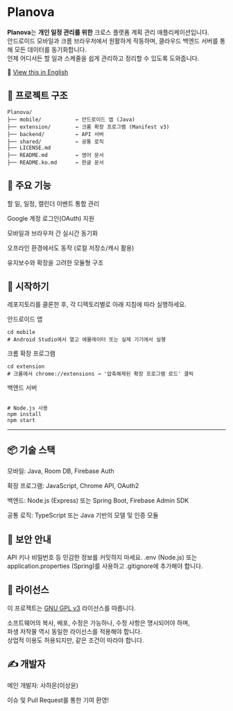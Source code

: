 # Planova

**Planova**는 **개인 일정 관리를 위한** 크로스 플랫폼 계획 관리 애플리케이션입니다.  
안드로이드 모바일과 크롬 브라우저에서 원활하게 작동하며, 클라우드 백엔드 서버를 통해 모든 데이터를 동기화합니다.  
언제 어디서든 할 일과 스케줄을 쉽게 관리하고 정리할 수 있도록 도와줍니다.

📄 [View this in English](./README.md)

## 📁 프로젝트 구조

```plaintext
Planova/
├── mobile/           ← 안드로이드 앱 (Java)
├── extension/        ← 크롬 확장 프로그램 (Manifest v3)
├── backend/          ← API 서버
├── shared/           ← 공통 로직
├── LICENSE.md
├── README.md         ← 영어 문서
├── README.ko.md      ← 한글 문서
```
## 🔧 주요 기능
할 일, 일정, 캘린더 이벤트 통합 관리

Google 계정 로그인(OAuth) 지원

모바일과 브라우저 간 실시간 동기화

오프라인 환경에서도 동작 (로컬 저장소/캐시 활용)

유지보수와 확장을 고려한 모듈형 구조

## 🚀 시작하기
레포지토리를 클론한 후, 각 디렉토리별로 아래 지침에 따라 실행하세요.

안드로이드 앱
```
cd mobile
# Android Studio에서 열고 에뮬레이터 또는 실제 기기에서 실행
```

크롬 확장 프로그램
```
cd extension
# 크롬에서 chrome://extensions → '압축해제된 확장 프로그램 로드' 클릭
```

백엔드 서버
```cd backend

# Node.js 사용
npm install
npm start

```
---
## 📦 기술 스택
모바일: Java, Room DB, Firebase Auth

확장 프로그램: JavaScript, Chrome API, OAuth2

백엔드: Node.js (Express) 또는 Spring Boot, Firebase Admin SDK

공통 로직: TypeScript 또는 Java 기반의 모델 및 인증 모듈

## 🔐 보안 안내
API 키나 비밀번호 등 민감한 정보를 커밋하지 마세요.
.env (Node.js) 또는 application.properties (Spring)를 사용하고 .gitignore에 추가해야 합니다.

## 📄 라이선스
이 프로젝트는 [GNU GPL v3](./LICENSE.md) 라이선스를 따릅니다.

소프트웨어의 복사, 배포, 수정은 가능하나, 수정 사항은 명시되어야 하며,  
파생 저작물 역시 동일한 라이선스를 적용해야 합니다.  
상업적 이용도 허용되지만, 같은 조건이 따라야 합니다.

## ✍️ 개발자
메인 개발자: 사하몬(이상윤)

이슈 및 Pull Request를 통한 기여 환영!